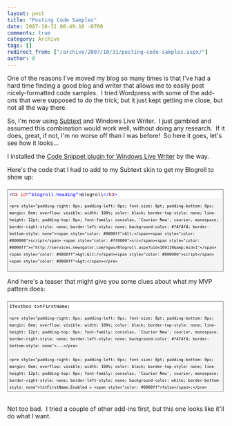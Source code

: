 ```yaml
---
layout: post
title: "Posting Code Samples"
date: 2007-10-31 08:49:16 -0700
comments: true
category: Archive
tags: []
redirect_from: ["/archive/2007/10/31/posting-code-samples.aspx/"]
author: 0
---
```

<!-- more -->
<p>One of the reasons I've moved my blog so many times is that I've had a hard time finding a good blog and writer that allows me to easily post nicely-formatted code samples.  I tried Wordpress with some of the add-ons that were supposed to do the trick, but it just kept getting me close, but not all the way there.</p>  <p>So, I'm now using <a href="http://subtextproject.com/" target="_blank">Subtext</a> and Windows Live Writer.  I just gambled and assumed this combination would work well, without doing any research.  If it does, great, if not, I'm no worse off than I was before!  So here it goes, let's see how it looks...</p>  <p>I installed the <a href="http://gallery.live.com/liveItemDetail.aspx?li=d4409446-af7f-42ec-aa20-78aa5bac4748&amp;bt=9" target="_blank">Code Snippet plugin for Windows Live Writer</a> by the way.</p>  <p>Here's the code that I had to add to my Subtext skin to get my Blogroll to show up:</p>  <div style="border-right: gray 1px solid; padding-right: 4px; border-top: gray 1px solid; padding-left: 4px; font-size: 8pt; padding-bottom: 4px; margin: 20px 0px 10px; overflow: auto; border-left: gray 1px solid; width: 97.5%; cursor: text; max-height: 200px; line-height: 12pt; padding-top: 4px; border-bottom: gray 1px solid; font-family: consolas, 'Courier New', courier, monospace; background-color: #f4f4f4">   <div style="padding-right: 0px; padding-left: 0px; font-size: 8pt; padding-bottom: 0px; overflow: visible; width: 100%; color: black; border-top-style: none; line-height: 12pt; padding-top: 0px; font-family: consolas, 'Courier New', courier, monospace; border-right-style: none; border-left-style: none; background-color: #f4f4f4; border-bottom-style: none">     <pre style="padding-right: 0px; padding-left: 0px; font-size: 8pt; padding-bottom: 0px; margin: 0em; overflow: visible; width: 100%; color: black; border-top-style: none; line-height: 12pt; padding-top: 0px; font-family: consolas, 'Courier New', courier, monospace; border-right-style: none; border-left-style: none; background-color: white; border-bottom-style: none"><span style="color: #0000ff">&lt;</span><span style="color: #800000">h3</span> <span style="color: #ff0000">id</span><span style="color: #0000ff">="blogroll-heading"</span><span style="color: #0000ff">&gt;</span>Blogroll<span style="color: #0000ff">&lt;/</span><span style="color: #800000">h3</span><span style="color: #0000ff">&gt;</span></pre>

    <pre style="padding-right: 0px; padding-left: 0px; font-size: 8pt; padding-bottom: 0px; margin: 0em; overflow: visible; width: 100%; color: black; border-top-style: none; line-height: 12pt; padding-top: 0px; font-family: consolas, 'Courier New', courier, monospace; border-right-style: none; border-left-style: none; background-color: #f4f4f4; border-bottom-style: none"><span style="color: #0000ff">&lt;</span><span style="color: #800000">script</span> <span style="color: #ff0000">src</span><span style="color: #0000ff">="http://services.newsgator.com/ngws/Blogroll.aspx?uid=169110&amp;mid=1"</span><span style="color: #0000ff">&gt;&lt;/</span><span style="color: #800000">script</span><span style="color: #0000ff">&gt;</span></pre>
  </div>
</div>

<p>And here's a teaser that might give you some clues about what my MVP pattern does:</p>

<div style="border-right: gray 1px solid; padding-right: 4px; border-top: gray 1px solid; padding-left: 4px; font-size: 8pt; padding-bottom: 4px; margin: 20px 0px 10px; overflow: auto; border-left: gray 1px solid; width: 97.5%; cursor: text; max-height: 200px; line-height: 12pt; padding-top: 4px; border-bottom: gray 1px solid; font-family: consolas, 'Courier New', courier, monospace; background-color: #f4f4f4">
  <div style="padding-right: 0px; padding-left: 0px; font-size: 8pt; padding-bottom: 0px; overflow: visible; width: 100%; color: black; border-top-style: none; line-height: 12pt; padding-top: 0px; font-family: consolas, 'Courier New', courier, monospace; border-right-style: none; border-left-style: none; background-color: #f4f4f4; border-bottom-style: none">
    <pre style="padding-right: 0px; padding-left: 0px; font-size: 8pt; padding-bottom: 0px; margin: 0em; overflow: visible; width: 100%; color: black; border-top-style: none; line-height: 12pt; padding-top: 0px; font-family: consolas, 'Courier New', courier, monospace; border-right-style: none; border-left-style: none; background-color: white; border-bottom-style: none">ITextbox txtFirstName;</pre>

    <pre style="padding-right: 0px; padding-left: 0px; font-size: 8pt; padding-bottom: 0px; margin: 0em; overflow: visible; width: 100%; color: black; border-top-style: none; line-height: 12pt; padding-top: 0px; font-family: consolas, 'Courier New', courier, monospace; border-right-style: none; border-left-style: none; background-color: #f4f4f4; border-bottom-style: none">...</pre>

    <pre style="padding-right: 0px; padding-left: 0px; font-size: 8pt; padding-bottom: 0px; margin: 0em; overflow: visible; width: 100%; color: black; border-top-style: none; line-height: 12pt; padding-top: 0px; font-family: consolas, 'Courier New', courier, monospace; border-right-style: none; border-left-style: none; background-color: white; border-bottom-style: none">txtFirstName.Enabled = <span style="color: #0000ff">false</span>;</pre>
  </div>
</div>

<p>
  <br />Not too bad.  I tried a couple of other add-ins first, but this one looks like it'll do what I want.</p>

